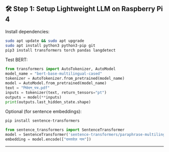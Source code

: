 ## 🛠 Step 1: Setup Lightweight LLM on Raspberry Pi 4

Install dependencies:

```bash
sudo apt update && sudo apt upgrade
sudo apt install python3 python3-pip git
pip3 install transformers torch pandas langdetect
```

Test BERT:

```python
from transformers import AutoTokenizer, AutoModel
model_name = "bert-base-multilingual-cased"
tokenizer = AutoTokenizer.from_pretrained(model_name)
model = AutoModel.from_pretrained(model_name)
text = "निवेदन_पत्र.pdf"
inputs = tokenizer(text, return_tensors="pt")
outputs = model(**inputs)
print(outputs.last_hidden_state.shape)
```

Optional (for sentence embeddings):

```bash
pip install sentence-transformers
```

```python
from sentence_transformers import SentenceTransformer
model = SentenceTransformer('sentence-transformers/paraphrase-multilingual-MiniLM-L12-v2')
embedding = model.encode(["दस्तावेज़ नाम"])
```

---
